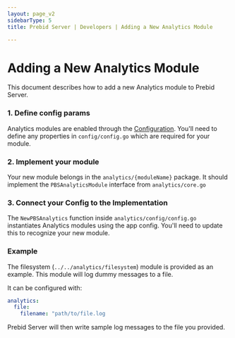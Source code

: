```yaml
---
layout: page_v2
sidebarType: 5
title: Prebid Server | Developers | Adding a New Analytics Module

---
```


# Adding a New Analytics Module

This document describes how to add a new Analytics module to Prebid Server.

### 1. Define config params

Analytics modules are enabled through the [Configuration](https://github.com/prebid/prebid-server/blob/master/docs/developers/configuration.md).
You'll need to define any properties in `config/config.go`
which are required for your module.

### 2. Implement your module

Your new module belongs in the `analytics/{moduleName}` package. It should implement the `PBSAnalyticsModule` interface from
`analytics/core.go`

### 3. Connect your Config to the Implementation

The `NewPBSAnalytics` function inside `analytics/config/config.go` instantiates Analytics modules
using the app config. You'll need to update this to recognize your new module.

### Example

The filesystem (`../../analytics/filesystem`) module is provided as an example. This module will log dummy messages to a file.

It can be configured with:

```yaml
analytics:
  file:
    filename: "path/to/file.log
```

Prebid Server will then write sample log messages to the file you provided.
